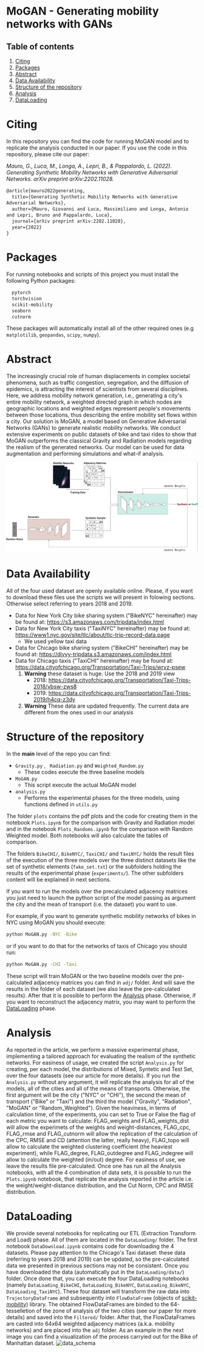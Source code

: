 # MoGAN - Generating mobility networks with GANs
## Table of contents
1. [Citing](#citing)
2. [Packages](#packages)
3. [Abstract](#abstract)
4. [Data Availability](#data-availability)
5. [Structure of the repository](#structure-of-the-repository)
6. [Analysis](#analysis)
7. [DataLoading](#dataloading)


# Citing
In this repository you can find the code for running MoGAN model and to replicate the analysis conducted in our paper.
If you use the code in this repository, please cite our paper:

*Mauro, G., Luca, M., Longa, A., Lepri, B., & Pappalardo, L. (2022). Generating Synthetic Mobility Networks with Generative Adversarial Networks. arXiv preprint arXiv:2202.11028.*

```
@article{mauro2022generating,
  title={Generating Synthetic Mobility Networks with Generative Adversarial Networks},
  author={Mauro, Giovanni and Luca, Massimiliano and Longa, Antonio and Lepri, Bruno and Pappalardo, Luca},
  journal={arXiv preprint arXiv:2202.11028},
  year={2022}
}
```

# Packages
For running notebooks and scripts of this project you must install the following Python packages:
```
  pytorch
  torchvision
  scikit-mobility
  seaborn
  cutnorm
```
These packages will automatically install all of the other required ones (e.g ```matplotilib```, ```geopandas```, ```scipy```, ```numpy```).


# Abstract
The increasingly crucial role of human displacements in complex societal phenomena, such as traffic congestion, segregation, and the diffusion of epidemics, is attracting the interest of scientists from several disciplines.
Here, we address mobility network generation, i.e., generating a city's entire mobility network, a weighted directed graph in which nodes are geographic locations and weighted edges represent people's movements between those locations, thus describing the entire mobility set flows within a city.
Our solution is MoGAN, a model based on Generative Adversarial Networks (GANs) to generate realistic mobility networks.
We conduct extensive experiments on public datasets of bike and taxi rides to show that MoGAN outperforms the classical Gravity and Radiation models regarding the realism of the generated networks.
Our model can be used for data augmentation and performing simulations and what-if analysis.

![data_schema](https://github.com/jonpappalord/GAN-flow/blob/main/gan_schema.png?raw=true)



# Data Availability
All of the four used dataset are openly available online. Please, if you want to download these files use the scripts we will present in folowing sections. Otherwise select referring to years 2018 and 2019. 
- Data for New York City bike sharing system ("BikeNYC" hereinafter) may be found at: https://s3.amazonaws.com/tripdata/index.html
- Data for New York City taxis ("TaxiNYC" hereinafter) may be found at: https://www1.nyc.gov/site/tlc/about/tlc-trip-record-data.page
    - We used yellow taxi data
- Data for Chicago bike sharing system ("BikeCHI" hereinafter) may be found at: https://divvy-tripdata.s3.amazonaws.com/index.html
- Data for Chicago taxis ("TaxiCHI" hereinafter) may be found at: https://data.cityofchicago.org/Transportation/Taxi-Trips/wrvz-psew
    1. **Warning** these dataset is huge. Use the 2018 and 2019 view 
        - 2018: https://data.cityofchicago.org/Transportation/Taxi-Trips-2018/vbsw-zws8
        - 2019: https://data.cityofchicago.org/Transportation/Taxi-Trips-2019/h4cq-z3dy 
    2. **Warning** These data are updated frequently. The current data are different from the ones used in our analysis 


# Structure of the repository
In the **main** level of the repo you can find:
- ```Gravity.py``` , ``` Radiation.py``` and ```Weighted_Random.py```
    - These codes execute the three baseline models
- ```MoGAN.py```
    - This script execute the actual MoGAN model
- ```analysis.py``` 
    - Performs the experimental phases for the three models, using functions defined in ```utils.py```

The folder ```plots``` contains the pdf plots and the code for creating them in the notebook ```Plots.ipynb``` for the comparison with Gravity and Radiation model and in the notebook ```Plots_Randoms.ipynb``` for the comparison with Random Weighted model. Both notebooks will also calculate the tables of comparison.


The folders ```BikeCHI/```, ```BikeNYC/```, ```TaxiCHI/``` and ```TaxiNYC/``` holds the result files of the execution of the three models over the three distinct datasets like the set of synthetic elements (```fake_set.txt```) or the subfolders holding the results of the experimental phase (```experiments/```). The other subfolders content will be explained in next sections.

If you want to run the models over the precalculated adjacency matrices you just need to launch the python script of the model passing as argument the city and the mean of transport (i.e. the dataset) you want to use.

For example, if you want to generate synthetic mobility networks of bikes in NYC using MoGAN you should execute:
```sh
python MoGAN.py -NYC -Bike
```
or if you want to do that for the networks of taxis of Chicago you should run:
```sh
python MoGAN.py -CHI -Taxi
```
These script will train MoGAN or the two baseline models over the pre-calculated adjacency matrices you can find in ```adj/``` folder. And will save the results in the folder of each dataset (we also leave the pre-calculated results). After that it is possible to perform the [Analysis](#analysis) phase. Otherwise, if you want to reconstruct the adjacency matrix, you may want to perform the [DataLoading](#dataloading) phase.

    

# Analysis 
As reported in the article, we perform a massive experimental phase, implementing a tailored approach for evaluating the realism of the synthetic networks. For easiness of usage, we created the script ```Analysis.py``` for creating, per each model, the distributions of Mixed, Syntetic and Test Set, over the four datasets (see our article for more details). If you run the ```Analysis.py``` without any argument, it will replicate the analysis for all of the models, all of the cities and all of the means of transports. Otherwise, the first argument will be the city ("NYC" or "CHI"), the second the mean of transport ("Bike" or "Taxi") and the third the model ("Gravity", "Radiation", "MoGAN" or "Random_Weighted"). Given the heaviness, in terms of calculation time, of the experiments, you can set to True or False the flag of each metric you want to calculate: FLAG_weights and FLAG_weights_dist will allow the experimets of the weights and weight-distances, FLAG_cpc, FLAG_rmse and FLAG_cutnorm will allow the replication of the calculation of the CPC, RMSE and CD (attention the latter, really heavy), FLAG_topo will allow to calculate the weighted clustering coefficient (the heaviest experiment), while FLAG_degree, FLAG_outdegree and FLAG_indegree will allow to calculate the weighted (in/out) degree.
For easiness of use, we leave the results file pre-calculated.
Once one has run all the Analysis notebooks, with all the 4 combination of data sets, it is possible to run the ```Plots.ipynb``` notebook, that replicate the analysis reported in the article i.e. the weight/weight-distance distribution, and the Cut Norm, CPC and RMSE distribution.


# DataLoading 
We provide several notebooks for replicating our ETL (Extraction Transform and Load) phase. All of them are located in the ```DataLoading/``` folder. The first notebook ```DataDownload.ipynb``` contains code for downloading the 4 datasets. Please pay attention to the Chicago's Taxi dataset: these data (referring to years 2018 and 2019) can be updated, so the pre-calculated data we presented in previous sections may not be consistent. Once you have downloaded the data (automatically put in the ```DataLoading/data/```) folder. Once done that, you can execute the four DataLoading notebooks (namely ```DataLoading_BikeCHI```, ```DataLoading_BikeNYC```, ```DataLoading_BikeNYC```, ```DataLoading_TaxiNYC```). These four dataset will transform the raw data into ```TrajectoryDataFrame``` and subsequently into ```FlowDataFrame``` (objects of [scikit-mobility](https://github.com/scikit-mobility/scikit-mobility)) library. The obtained FlowDataFrames are binded to the 64-tesselletion of the zone of analysis of the two cities (see our paper for more details) and saved into the ```Filtered/``` folder. After that, the FlowDataFrames are casted into 64x64 weighted adjacency matrices (a.k.a. mobility networks) and are placed into the 
```adj``` folder. As an example in the next image you can find a visualization of the process carryied out for the Bike of Manhattan dataset.
![data_schema](https://github.com/jonpappalord/GAN-flow/blob/main/dataload.png?raw=true)



